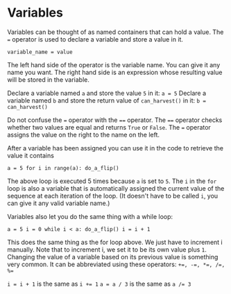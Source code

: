 # Variables
Variables can be thought of as named containers that can hold a value.
The `=` operator is used to declare a variable and store a value in it.

`variable_name = value`

The left hand side of the operator is the variable name. You can give it any name you want.
The right hand side is an expression whose resulting value will be stored in the variable.

Declare a variable named `a` and store the value `5` in it:
`a = 5`
Declare a variable named `b` and store the return value of `can_harvest()` in it:
`b = can_harvest()`

Do not confuse the `=` operator with the `==` operator. 
The `==` operator checks whether two values are equal and returns `True` or `False`.
The `=` operator assigns the value on the right to the name on the left.

After a variable has been assigned you can use it in the code to retrieve the value it contains

`a = 5
for i in range(a):
	do_a_flip()`

The above loop is executed 5 times because `a` is set to `5`.
The `i` in the `for` loop is also a variable that is automatically assigned the current value of the sequence at each iteration of the loop. (It doesn't have to be called `i`, you can give it any valid variable name.)

Variables also let you do the same thing with a while loop:

`a = 5
i = 0
while i < a:
	do_a_flip()
	i = i + 1`

This does the same thing as the for loop above. We just have to increment i manually.
Note that to increment i, we set it to be its own value plus `1`. Changing the value of a variable based on its previous value is something very common. 
It can be abbreviated using these operators: `+=, -=, *=, /=, %=`

`i = i + 1` is the same as `i += 1`
`a = a / 3` is the same as `a /= 3`
